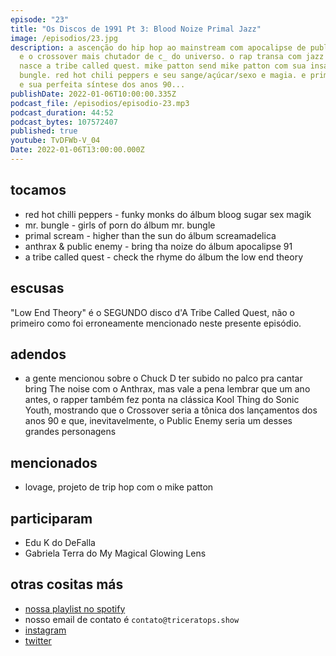 ```yaml
---
episode: "23"
title: "Os Discos de 1991 Pt 3: Blood Noize Primal Jazz"
image: /episodios/23.jpg
description: a ascenção do hip hop ao mainstream com apocalipse de public enemy
  e o crossover mais chutador de c_ do universo. o rap transa com jazz e assim
  nasce a tribe called quest. mike patton send mike patton com sua insana mr.
  bungle. red hot chili peppers e seu sange/açúcar/sexo e magia. e primal scream
  e sua perfeita síntese dos anos 90...
publishDate: 2022-01-06T10:00:00.335Z
podcast_file: /episodios/episodio-23.mp3
podcast_duration: 44:52
podcast_bytes: 107572407
published: true
youtube: TvDFWb-V_04
Date: 2022-01-06T13:00:00.000Z
---
```

## tocamos

* red hot chilli peppers - funky monks do álbum bloog sugar sex magik
* mr. bungle - girls of porn do álbum mr. bungle
* primal scream - higher than the sun do álbum screamadelica
* anthrax & public enemy - bring tha noize do álbum apocalipse 91
* a tribe called quest - check the rhyme do álbum the low end theory



## escusas

"Low End Theory" é o SEGUNDO disco d'A Tribe Called Quest, não o primeiro como foi erroneamente mencionado neste presente episódio.



## adendos

* a gente mencionou sobre o Chuck D ter subido no palco pra cantar bring The noise com o Anthrax, mas vale a pena lembrar que um ano antes, o rapper também fez ponta na clássica Kool Thing do Sonic Youth, mostrando que o Crossover seria a tônica dos lançamentos dos anos 90 e que, inevitavelmente, o Public Enemy seria um desses grandes personagens

## mencionados

* lovage, projeto de trip hop com o mike patton

## participaram

* Edu K do DeFalla
* Gabriela Terra do My Magical Glowing Lens

## otras cositas más

* [nossa playlist no spotify](https://open.spotify.com/playlist/0UiztKuga6LmTAxWTsUQdw?si=fb96026bc1994d90)
* nosso email de contato é `contato@triceratops.show`
* [instagram](https://www.instagram.com/triceratops.show/)
* [twitter](https://twitter.com/TriceratopsShow/)